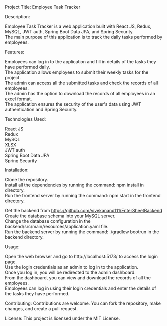 Project Title: Employee Task Tracker

Description:

Employee Task Tracker is a web application built with React JS, Redux, MySQL, JWT auth, Spring Boot Data JPA, and Spring Security.\
The main purpose of this application is to track the daily tasks performed by employees.

Features:

Employees can log in to the application and fill in details of the tasks they have performed daily.\
The application allows employees to submit their weekly tasks for the project.\
The admin can access all the submitted tasks and check the records of all employees.\
The admin has the option to download the records of all employees in an excel format.\
The application ensures the security of the user's data using JWT authentication and Spring Security.

Technologies Used:

React JS\
Redux\
MySQL\
XLSX\
JWT auth\
Spring Boot Data JPA\
Spring Security

Installation:

Clone the repository.\
Install all the dependencies by running the command: npm install in directory.\
Run the frontend server by running the command: npm start in the frontend directory.

Get the backend from https://github.com/vivekanand111/EnterSheetBackend \
Create the database schema into your MySQL server.\
Change the database configuration in the backend/src/main/resources/application.yaml file.\
Run the backend server by running the command: ./gradlew bootrun in the backend directory.

Usage:

Open the web browser and go to http://localhost:5173/ to access the login page.\
Use the login credentials as an admin to log in to the application.\
Once you log in, you will be redirected to the admin dashboard.\
From the dashboard, you can view and download the records of all the employees.\
Employees can log in using their login credentials and enter the details of the tasks they have performed.

Contributing:
Contributions are welcome. You can fork the repository, make changes, and create a pull request.

License:
This project is licensed under the MIT License.